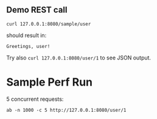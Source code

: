 
## Demo REST call

```
curl 127.0.0.1:8080/sample/user
```

should result in:

```
Greetings, user!
```

Try also ``curl 127.0.0.1:8080/user/1`` to see JSON output.

# Sample Perf Run

5 concurrent requests:

```
ab -n 1000 -c 5 http://127.0.0.1:8080/user/1
```
